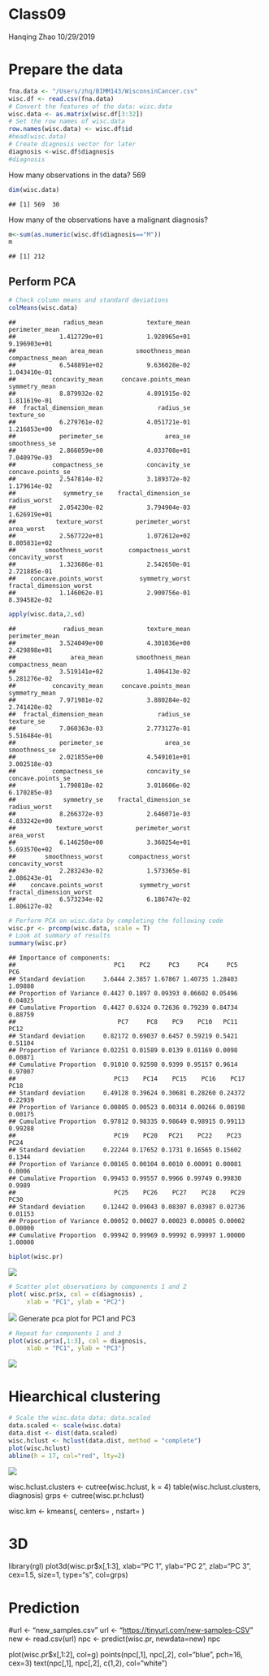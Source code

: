 Class09
================
Hanqing Zhao
10/29/2019

# Prepare the data

``` r
fna.data <- "/Users/zhq/BIMM143/WisconsinCancer.csv"
wisc.df <- read.csv(fna.data)
# Convert the features of the data: wisc.data
wisc.data <- as.matrix(wisc.df[3:32])
# Set the row names of wisc.data
row.names(wisc.data) <- wisc.df$id
#head(wisc.data)
# Create diagnosis vector for later 
diagnosis <-wisc.df$diagnosis
#diagnosis
```

How many observations in the data? 569

``` r
dim(wisc.data)
```

    ## [1] 569  30

How many of the observations have a malignant diagnosis?

``` r
m<-sum(as.numeric(wisc.df$diagnosis=="M"))
m
```

    ## [1] 212

## Perform PCA

``` r
# Check column means and standard deviations
colMeans(wisc.data)
```

    ##             radius_mean            texture_mean          perimeter_mean 
    ##            1.412729e+01            1.928965e+01            9.196903e+01 
    ##               area_mean         smoothness_mean        compactness_mean 
    ##            6.548891e+02            9.636028e-02            1.043410e-01 
    ##          concavity_mean     concave.points_mean           symmetry_mean 
    ##            8.879932e-02            4.891915e-02            1.811619e-01 
    ##  fractal_dimension_mean               radius_se              texture_se 
    ##            6.279761e-02            4.051721e-01            1.216853e+00 
    ##            perimeter_se                 area_se           smoothness_se 
    ##            2.866059e+00            4.033708e+01            7.040979e-03 
    ##          compactness_se            concavity_se       concave.points_se 
    ##            2.547814e-02            3.189372e-02            1.179614e-02 
    ##             symmetry_se    fractal_dimension_se            radius_worst 
    ##            2.054230e-02            3.794904e-03            1.626919e+01 
    ##           texture_worst         perimeter_worst              area_worst 
    ##            2.567722e+01            1.072612e+02            8.805831e+02 
    ##        smoothness_worst       compactness_worst         concavity_worst 
    ##            1.323686e-01            2.542650e-01            2.721885e-01 
    ##    concave.points_worst          symmetry_worst fractal_dimension_worst 
    ##            1.146062e-01            2.900756e-01            8.394582e-02

``` r
apply(wisc.data,2,sd)
```

    ##             radius_mean            texture_mean          perimeter_mean 
    ##            3.524049e+00            4.301036e+00            2.429898e+01 
    ##               area_mean         smoothness_mean        compactness_mean 
    ##            3.519141e+02            1.406413e-02            5.281276e-02 
    ##          concavity_mean     concave.points_mean           symmetry_mean 
    ##            7.971981e-02            3.880284e-02            2.741428e-02 
    ##  fractal_dimension_mean               radius_se              texture_se 
    ##            7.060363e-03            2.773127e-01            5.516484e-01 
    ##            perimeter_se                 area_se           smoothness_se 
    ##            2.021855e+00            4.549101e+01            3.002518e-03 
    ##          compactness_se            concavity_se       concave.points_se 
    ##            1.790818e-02            3.018606e-02            6.170285e-03 
    ##             symmetry_se    fractal_dimension_se            radius_worst 
    ##            8.266372e-03            2.646071e-03            4.833242e+00 
    ##           texture_worst         perimeter_worst              area_worst 
    ##            6.146258e+00            3.360254e+01            5.693570e+02 
    ##        smoothness_worst       compactness_worst         concavity_worst 
    ##            2.283243e-02            1.573365e-01            2.086243e-01 
    ##    concave.points_worst          symmetry_worst fractal_dimension_worst 
    ##            6.573234e-02            6.186747e-02            1.806127e-02

``` r
# Perform PCA on wisc.data by completing the following code
wisc.pr <- prcomp(wisc.data, scale = T)
# Look at summary of results
summary(wisc.pr)
```

    ## Importance of components:
    ##                           PC1    PC2     PC3     PC4     PC5     PC6
    ## Standard deviation     3.6444 2.3857 1.67867 1.40735 1.28403 1.09880
    ## Proportion of Variance 0.4427 0.1897 0.09393 0.06602 0.05496 0.04025
    ## Cumulative Proportion  0.4427 0.6324 0.72636 0.79239 0.84734 0.88759
    ##                            PC7     PC8    PC9    PC10   PC11    PC12
    ## Standard deviation     0.82172 0.69037 0.6457 0.59219 0.5421 0.51104
    ## Proportion of Variance 0.02251 0.01589 0.0139 0.01169 0.0098 0.00871
    ## Cumulative Proportion  0.91010 0.92598 0.9399 0.95157 0.9614 0.97007
    ##                           PC13    PC14    PC15    PC16    PC17    PC18
    ## Standard deviation     0.49128 0.39624 0.30681 0.28260 0.24372 0.22939
    ## Proportion of Variance 0.00805 0.00523 0.00314 0.00266 0.00198 0.00175
    ## Cumulative Proportion  0.97812 0.98335 0.98649 0.98915 0.99113 0.99288
    ##                           PC19    PC20   PC21    PC22    PC23   PC24
    ## Standard deviation     0.22244 0.17652 0.1731 0.16565 0.15602 0.1344
    ## Proportion of Variance 0.00165 0.00104 0.0010 0.00091 0.00081 0.0006
    ## Cumulative Proportion  0.99453 0.99557 0.9966 0.99749 0.99830 0.9989
    ##                           PC25    PC26    PC27    PC28    PC29    PC30
    ## Standard deviation     0.12442 0.09043 0.08307 0.03987 0.02736 0.01153
    ## Proportion of Variance 0.00052 0.00027 0.00023 0.00005 0.00002 0.00000
    ## Cumulative Proportion  0.99942 0.99969 0.99992 0.99997 1.00000 1.00000

``` r
biplot(wisc.pr)
```

![](Class09_files/figure-gfm/unnamed-chunk-4-1.png)<!-- -->

``` r
# Scatter plot observations by components 1 and 2
plot( wisc.pr$x, col = c(diagnosis) , 
     xlab = "PC1", ylab = "PC2")
```

![](Class09_files/figure-gfm/unnamed-chunk-5-1.png)<!-- --> Generate pca
plot for PC1 and PC3

``` r
# Repeat for components 1 and 3
plot(wisc.pr$x[,1:3], col = diagnosis, 
     xlab = "PC1", ylab = "PC3")
```

![](Class09_files/figure-gfm/unnamed-chunk-6-1.png)<!-- -->

# Hiearchical clustering

``` r
# Scale the wisc.data data: data.scaled
data.scaled <- scale(wisc.data)
data.dist <- dist(data.scaled)
wisc.hclust <- hclust(data.dist, method = "complete")
plot(wisc.hclust)
abline(h = 17, col="red", lty=2)
```

![](Class09_files/figure-gfm/unnamed-chunk-7-1.png)<!-- -->

wisc.hclust.clusters \<- cutree(wisc.hclust, k = 4)
table(wisc.hclust.clusters, diagnosis) grps \<- cutree(wisc.pr.hclust)

wisc.km \<- kmeans(, centers= , nstart= )

# 3D

library(rgl) plot3d(wisc.pr$x\[,1:3\], xlab=“PC 1”, ylab=“PC 2”,
zlab=“PC 3”, cex=1.5, size=1, type=“s”, col=grps)

# Prediction

\#url \<- “new\_samples.csv” url \<-
“<https://tinyurl.com/new-samples-CSV>” new \<- read.csv(url) npc \<-
predict(wisc.pr, newdata=new) npc

plot(wisc.pr$x\[,1:2\], col=g) points(npc\[,1\], npc\[,2\], col=“blue”,
pch=16, cex=3) text(npc\[,1\], npc\[,2\], c(1,2), col=“white”)
